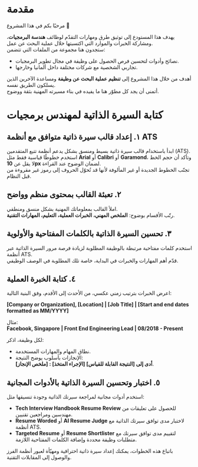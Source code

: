 # مقدمة

مرحبًا بكم في هذا المشروع 👋  

يهدف هذا المستودع إلى توثيق طرق ومهارات التقدّم لوظائف **هندسة البرمجيات**، ومشاركة الخبرات والموارد التي اكتسبتها خلال عملية البحث عن عمل.  
ستجدون هنا مجموعة من الملفات التي تتضمن:

- نصائح وأدوات لتحسين فرص الحصول على وظيفة في مجال تطوير البرمجيات.  
- تجاربي الشخصية مع شركات مختلفة داخل ألمانيا وخارجها.

أهدف من خلال هذا المشروع إلى **تنظيم عملية البحث عن وظيفة** ومساعدة الآخرين الذين يسلكون الطريق نفسه.  
أتمنى أن يجد كل مطوّر هنا ما يفيده في بناء مسيرته المهنية بثقة ووضوح.  


# كتابة السيرة الذاتية لمهندس برمجيات

## ١. إعداد قالب سيرة ذاتية متوافق مع أنظمة ATS  
ابدأ باستخدام قالب سيرة ذاتية بسيط ومنسق بشكل يدعم أنظمة تتبع المتقدمين (ATS).  
استخدم خطوطًا قياسية فقط مثل **Arial** أو **Calibri** أو **Garamond**، وتأكد أن حجم الخط لا يقل عن **10px** لضمان الوضوح عند القراءة.  
تجنّب الخطوط الجديدة أو غير المألوفة لأنها قد تُحوّل الحروف إلى رموز غير مقروءة من قبل النظام.

## ٢. تعبئة القالب بمحتوى منظم وواضح  
املأ القالب بمعلوماتك المهنية بشكل منسق ومنطقي.  
رتّب الأقسام بوضوح: **الملخص المهني، الخبرات العملية، التعليم، المهارات التقنية**.

## ٣. تحسين السيرة الذاتية بالكلمات المفتاحية والأولوية  
استخدم كلمات مفتاحية مرتبطة بالوظيفة المطلوبة لزيادة فرصة مرور السيرة الذاتية عبر أنظمة ATS.  
قدّم أهم المهارات والخبرات في البداية، خاصة تلك المطلوبة في الوصف الوظيفي.

## ٤. كتابة الخبرة العملية  
اعرض الخبرات بترتيب زمني عكسي، من الأحدث إلى الأقدم، وفق البنية التالية:  

**[Company or Organization], [Location] | [Job Title] | [Start and end dates formatted as MM/YYYY]**  

مثال:  
**Facebook, Singapore | Front End Engineering Lead | 08/2018 - Present**  

لكل وظيفة، اذكر:  
- نطاق المهام والمهارات المستخدمة.  
- الإنجازات بأسلوب يوضح النتيجة:  
  **[ملخص الإنجاز] : [الإجراء المتخذ] أدى إلى [النتيجة القابلة للقياس]**.

## ٥. اختبار وتحسين السيرة الذاتية بالأدوات المجانية  
استخدم أدوات مجانية لمراجعة سيرتك الذاتية وجودة تنسيقها مثل:  
- **Tech Interview Handbook Resume Review** للحصول على تعليقات من مهندسين ومراجعين تقنيين.  
- **Resume Worded** أو **AI Resume Judge** لاختبار مدى توافق سيرتك الذاتية مع أنظمة ATS.  
- **Targeted Resume** أو **Resume Shortlister** لتقييم مدى توافق سيرتك مع متطلبات وظيفة محددة وإضافة الكلمات المفتاحية اللازمة.

باتباع هذه الخطوات، يمكنك إعداد سيرة ذاتية احترافية ومهيّأة لعبور أنظمة الفرز والوصول إلى المقابلات التقنية.
